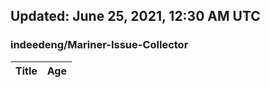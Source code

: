 ## Updated: June 25, 2021, 12:30 AM UTC


### indeedeng/Mariner-Issue-Collector
|**Title**|**Age**|
|:----|:----|